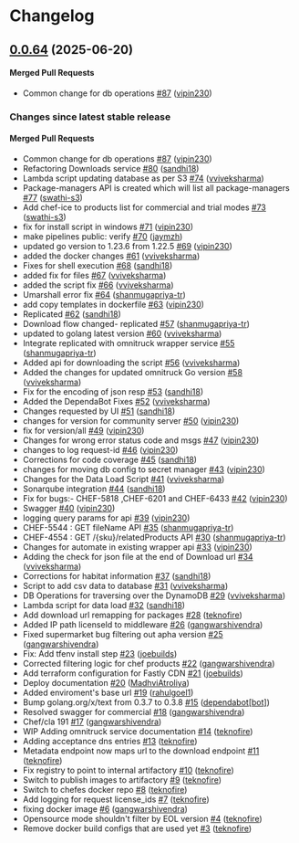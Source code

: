 # Changelog

<!-- latest_release 0.0.64 -->
## [0.0.64](https://github.com/chef/omnitruck-service/tree/0.0.64) (2025-06-20)

#### Merged Pull Requests
- Common change for db operations [#87](https://github.com/chef/omnitruck-service/pull/87) ([vipin230](https://github.com/vipin230))
<!-- latest_release -->

<!-- release_rollup -->
### Changes since latest stable release

#### Merged Pull Requests
- Common change for db operations [#87](https://github.com/chef/omnitruck-service/pull/87) ([vipin230](https://github.com/vipin230)) <!-- 0.0.64 -->
- Refactoring Downloads service [#80](https://github.com/chef/omnitruck-service/pull/80) ([sandhi18](https://github.com/sandhi18)) <!-- 0.0.63 -->
- Lambda script updating database as per S3 [#74](https://github.com/chef/omnitruck-service/pull/74) ([vviveksharma](https://github.com/vviveksharma)) <!-- 0.0.62 -->
- Package-managers API is created which will list all package-managers [#77](https://github.com/chef/omnitruck-service/pull/77) ([swathi-s3](https://github.com/swathi-s3)) <!-- 0.0.61 -->
- Add chef-ice to products list for commercial and trial modes [#73](https://github.com/chef/omnitruck-service/pull/73) ([swathi-s3](https://github.com/swathi-s3)) <!-- 0.0.60 -->
- fix for install script in windows [#71](https://github.com/chef/omnitruck-service/pull/71) ([vipin230](https://github.com/vipin230)) <!-- 0.0.59 -->
- make pipelines public: verify [#70](https://github.com/chef/omnitruck-service/pull/70) ([jaymzh](https://github.com/jaymzh)) <!-- 0.0.58 -->
- updated go version to 1.23.6 from 1.22.5 [#69](https://github.com/chef/omnitruck-service/pull/69) ([vipin230](https://github.com/vipin230)) <!-- 0.0.57 -->
- added the docker changes [#61](https://github.com/chef/omnitruck-service/pull/61) ([vviveksharma](https://github.com/vviveksharma)) <!-- 0.0.56 -->
- Fixes for shell execution [#68](https://github.com/chef/omnitruck-service/pull/68) ([sandhi18](https://github.com/sandhi18)) <!-- 0.0.55 -->
- added fix for files [#67](https://github.com/chef/omnitruck-service/pull/67) ([vviveksharma](https://github.com/vviveksharma)) <!-- 0.0.54 -->
- added the script fix [#66](https://github.com/chef/omnitruck-service/pull/66) ([vviveksharma](https://github.com/vviveksharma)) <!-- 0.0.53 -->
- Umarshall error fix [#64](https://github.com/chef/omnitruck-service/pull/64) ([shanmugapriya-tr](https://github.com/shanmugapriya-tr)) <!-- 0.0.52 -->
- add copy templates in dockerfile [#63](https://github.com/chef/omnitruck-service/pull/63) ([vipin230](https://github.com/vipin230)) <!-- 0.0.51 -->
- Replicated [#62](https://github.com/chef/omnitruck-service/pull/62) ([sandhi18](https://github.com/sandhi18)) <!-- 0.0.50 -->
- Download flow changed- replicated [#57](https://github.com/chef/omnitruck-service/pull/57) ([shanmugapriya-tr](https://github.com/shanmugapriya-tr)) <!-- 0.0.49 -->
- updated to golang latest version [#60](https://github.com/chef/omnitruck-service/pull/60) ([vviveksharma](https://github.com/vviveksharma)) <!-- 0.0.48 -->
- Integrate replicated with omnitruck wrapper service [#55](https://github.com/chef/omnitruck-service/pull/55) ([shanmugapriya-tr](https://github.com/shanmugapriya-tr)) <!-- 0.0.47 -->
- Added api for downloading the script [#56](https://github.com/chef/omnitruck-service/pull/56) ([vviveksharma](https://github.com/vviveksharma)) <!-- 0.0.46 -->
- Added the changes for updated omnitruck Go version [#58](https://github.com/chef/omnitruck-service/pull/58) ([vviveksharma](https://github.com/vviveksharma)) <!-- 0.0.45 -->
- Fix for the encoding of json resp [#53](https://github.com/chef/omnitruck-service/pull/53) ([sandhi18](https://github.com/sandhi18)) <!-- 0.0.44 -->
- Added the DependaBot Fixes [#52](https://github.com/chef/omnitruck-service/pull/52) ([vviveksharma](https://github.com/vviveksharma)) <!-- 0.0.43 -->
- Changes requested by UI [#51](https://github.com/chef/omnitruck-service/pull/51) ([sandhi18](https://github.com/sandhi18)) <!-- 0.0.42 -->
- changes for version for community server [#50](https://github.com/chef/omnitruck-service/pull/50) ([vipin230](https://github.com/vipin230)) <!-- 0.0.41 -->
- fix for version/all [#49](https://github.com/chef/omnitruck-service/pull/49) ([vipin230](https://github.com/vipin230)) <!-- 0.0.40 -->
- Changes for wrong error status code and msgs [#47](https://github.com/chef/omnitruck-service/pull/47) ([vipin230](https://github.com/vipin230)) <!-- 0.0.39 -->
- changes to log request-id [#46](https://github.com/chef/omnitruck-service/pull/46) ([vipin230](https://github.com/vipin230)) <!-- 0.0.38 -->
- Corrections for code coverage [#45](https://github.com/chef/omnitruck-service/pull/45) ([sandhi18](https://github.com/sandhi18)) <!-- 0.0.37 -->
- changes for moving db config to secret manager [#43](https://github.com/chef/omnitruck-service/pull/43) ([vipin230](https://github.com/vipin230)) <!-- 0.0.36 -->
- Changes for the Data Load Script [#41](https://github.com/chef/omnitruck-service/pull/41) ([vviveksharma](https://github.com/vviveksharma)) <!-- 0.0.35 -->
- Sonarqube integration [#44](https://github.com/chef/omnitruck-service/pull/44) ([sandhi18](https://github.com/sandhi18)) <!-- 0.0.34 -->
- Fix for bugs:- CHEF-5818 ,CHEF-6201 and CHEF-6433 [#42](https://github.com/chef/omnitruck-service/pull/42) ([vipin230](https://github.com/vipin230)) <!-- 0.0.33 -->
- Swagger [#40](https://github.com/chef/omnitruck-service/pull/40) ([vipin230](https://github.com/vipin230)) <!-- 0.0.32 -->
- logging query params for api [#39](https://github.com/chef/omnitruck-service/pull/39) ([vipin230](https://github.com/vipin230)) <!-- 0.0.31 -->
- CHEF-5544 : GET fileName API [#35](https://github.com/chef/omnitruck-service/pull/35) ([shanmugapriya-tr](https://github.com/shanmugapriya-tr)) <!-- 0.0.30 -->
- CHEF-4554 : GET /{sku}/relatedProducts API [#30](https://github.com/chef/omnitruck-service/pull/30) ([shanmugapriya-tr](https://github.com/shanmugapriya-tr)) <!-- 0.0.29 -->
- Changes for automate in existing wrapper api [#33](https://github.com/chef/omnitruck-service/pull/33) ([vipin230](https://github.com/vipin230)) <!-- 0.0.28 -->
- Adding the check for json file at the end of Download url [#34](https://github.com/chef/omnitruck-service/pull/34) ([vviveksharma](https://github.com/vviveksharma)) <!-- 0.0.27 -->
- Corrections for habitat information [#37](https://github.com/chef/omnitruck-service/pull/37) ([sandhi18](https://github.com/sandhi18)) <!-- 0.0.26 -->
- Script to add csv data to database [#31](https://github.com/chef/omnitruck-service/pull/31) ([vviveksharma](https://github.com/vviveksharma)) <!-- 0.0.25 -->
- DB Operations for traversing over the DynamoDB [#29](https://github.com/chef/omnitruck-service/pull/29) ([vviveksharma](https://github.com/vviveksharma)) <!-- 0.0.24 -->
- Lambda script for data load [#32](https://github.com/chef/omnitruck-service/pull/32) ([sandhi18](https://github.com/sandhi18)) <!-- 0.0.23 -->
- Add download url remapping for packages [#28](https://github.com/chef/omnitruck-service/pull/28) ([teknofire](https://github.com/teknofire)) <!-- 0.0.22 -->
- Added IP path licenseId to middleware [#26](https://github.com/chef/omnitruck-service/pull/26) ([gangwarshivendra](https://github.com/gangwarshivendra)) <!-- 0.0.21 -->
- Fixed supermarket bug filtering out apha version [#25](https://github.com/chef/omnitruck-service/pull/25) ([gangwarshivendra](https://github.com/gangwarshivendra)) <!-- 0.0.20 -->
- Fix: Add tfenv install step [#23](https://github.com/chef/omnitruck-service/pull/23) ([joebuilds](https://github.com/joebuilds)) <!-- 0.0.19 -->
- Corrected filtering logic for chef products [#22](https://github.com/chef/omnitruck-service/pull/22) ([gangwarshivendra](https://github.com/gangwarshivendra)) <!-- 0.0.18 -->
- Add terraform configuration for Fastly CDN [#21](https://github.com/chef/omnitruck-service/pull/21) ([joebuilds](https://github.com/joebuilds)) <!-- 0.0.17 -->
- Deploy documentation [#20](https://github.com/chef/omnitruck-service/pull/20) ([MadhviAtroliya](https://github.com/MadhviAtroliya)) <!-- 0.0.16 -->
- Added enviroment&#39;s base url [#19](https://github.com/chef/omnitruck-service/pull/19) ([rahulgoel1](https://github.com/rahulgoel1)) <!-- 0.0.15 -->
- Bump golang.org/x/text from 0.3.7 to 0.3.8 [#15](https://github.com/chef/omnitruck-service/pull/15) ([dependabot[bot]](https://github.com/dependabot[bot])) <!-- 0.0.14 -->
- Resolved swagger for commercial [#18](https://github.com/chef/omnitruck-service/pull/18) ([gangwarshivendra](https://github.com/gangwarshivendra)) <!-- 0.0.13 -->
- Chef/cla 191 [#17](https://github.com/chef/omnitruck-service/pull/17) ([gangwarshivendra](https://github.com/gangwarshivendra)) <!-- 0.0.12 -->
- WIP Adding omnitruck service documentation [#14](https://github.com/chef/omnitruck-service/pull/14) ([teknofire](https://github.com/teknofire)) <!-- 0.0.11 -->
- Adding acceptance dns entries [#13](https://github.com/chef/omnitruck-service/pull/13) ([teknofire](https://github.com/teknofire)) <!-- 0.0.10 -->
- Metadata endpoint now maps url to the download endpoint [#11](https://github.com/chef/omnitruck-service/pull/11) ([teknofire](https://github.com/teknofire)) <!-- 0.0.9 -->
- Fix registry to point to internal artifactory [#10](https://github.com/chef/omnitruck-service/pull/10) ([teknofire](https://github.com/teknofire)) <!-- 0.0.8 -->
- Switch to publish images to artifactory [#9](https://github.com/chef/omnitruck-service/pull/9) ([teknofire](https://github.com/teknofire)) <!-- 0.0.7 -->
- Switch to chefes docker repo [#8](https://github.com/chef/omnitruck-service/pull/8) ([teknofire](https://github.com/teknofire)) <!-- 0.0.6 -->
- Add logging for request license_ids [#7](https://github.com/chef/omnitruck-service/pull/7) ([teknofire](https://github.com/teknofire)) <!-- 0.0.5 -->
- fixing docker image [#6](https://github.com/chef/omnitruck-service/pull/6) ([gangwarshivendra](https://github.com/gangwarshivendra)) <!-- 0.0.4 -->
- Opensource mode shouldn&#39;t filter by EOL version [#4](https://github.com/chef/omnitruck-service/pull/4) ([teknofire](https://github.com/teknofire)) <!-- 0.0.3 -->
- Remove docker build configs that are used yet [#3](https://github.com/chef/omnitruck-service/pull/3) ([teknofire](https://github.com/teknofire)) <!-- 0.0.2 -->
<!-- release_rollup -->

<!-- latest_stable_release -->
<!-- latest_stable_release -->